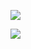 ![](https://capsule-render.vercel.app/api?type=venom&height=300&color=gradient&text=God%20is%20dead.%20God%20remains%20dead.%20And%20we%20have%20killed%20him.%20%20-nl-%20&animation=fadeIn&textBg=false&fontSize=25&section=header&strokeWidth=0&desc=How%20shall%20we%20comfort%20ourselves,%20the%20murderers%20of%20all%20murderers?&reversal=false&fontColor=0&fontAlign=50&fontAlignY=20#gh-light-mode-only)

![](https://capsule-render.vercel.app/api?type=venom&height=300&color=gradient&text=God%20is%20dead.%20God%20remains%20dead.%20And%20we%20have%20killed%20him.%20%20-nl-%20&animation=fadeIn&textBg=false&fontSize=25&section=header&strokeWidth=0&desc=How%20shall%20we%20comfort%20ourselves,%20the%20murderers%20of%20all%20murderers?&reversal=false&fontColor=FFFFFF&fontAlign=50&fontAlignY=20#gh-dark-mode-only)

